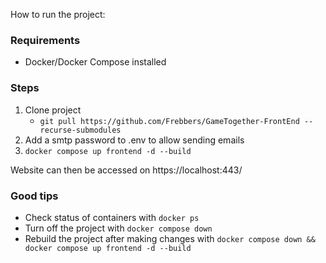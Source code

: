 How to run the project:

### Requirements
- Docker/Docker Compose installed

### Steps
1. Clone project
    - `git pull https://github.com/Frebbers/GameTogether-FrontEnd --recurse-submodules`
2. Add a smtp password to .env to allow sending emails
3. `docker compose up frontend -d --build`

Website can then be accessed on https://localhost:443/

### Good tips
- Check status of containers with `docker ps`
- Turn off the project with `docker compose down`
- Rebuild the project after making changes with `docker compose down && docker compose up frontend -d --build`
